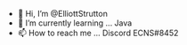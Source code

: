 - 👋 Hi, I’m @ElliottStrutton
- 🌱 I’m currently learning ...
Java
- 📫 How to reach me ...
Discord ECNS#8452
